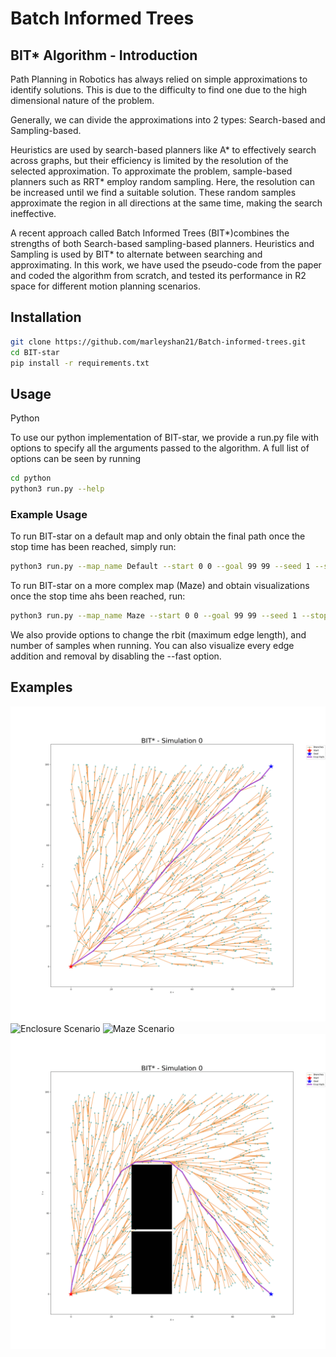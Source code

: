 # Batch Informed Trees

## BIT* Algorithm - Introduction


 Path Planning in Robotics has always relied on simple approximations to identify solutions. This is due to the difficulty to find one due to the high dimensional nature of the problem. 
 
 Generally, we can divide the approximations into 2 types: 
 Search-based and Sampling-based. 
 
 Heuristics are used by search-based planners like A* to effectively search across graphs, but their efficiency is limited by the resolution of the selected approximation. To approximate the problem, sample-based planners such as RRT* employ random sampling. Here, the resolution can be increased until we find a suitable solution. These random samples approximate the region in all directions at the same time, making the search ineffective. 
 
 A recent approach called Batch Informed Trees (BIT*)combines the strengths of both Search-based sampling-based planners. Heuristics and Sampling is used by BIT* to alternate between searching and approximating. In this work, we have used the pseudo-code from the paper and coded the algorithm from scratch, and tested its performance in R2 space for different motion planning scenarios.

## Installation

```bash
git clone https://github.com/marleyshan21/Batch-informed-trees.git
cd BIT-star
pip install -r requirements.txt
```

## Usage

<!-- <details> -->
<summary> Python </summary>

To use our python implementation of BIT-star, we provide a run.py file with options to specify all the arguments passed to the algorithm. A full list of options can be seen by running 
```bash
cd python
python3 run.py --help
```

### Example Usage
To run BIT-star on a default map and only obtain the final path once the stop time has been reached, simply run:
```bash
python3 run.py --map_name Default --start 0 0 --goal 99 99 --seed 1 --stop_time 20
```

To run BIT-star on a more complex map (Maze) and obtain visualizations once the stop time ahs been reached, run:

```bash
python3 run.py --map_name Maze --start 0 0 --goal 99 99 --seed 1 --stop_time 60 --vis --fast
```

We also provide options to change the rbit (maximum edge length), and number of samples when running. You can also visualize every edge addition and removal by disabling the --fast option.
<!-- </details> -->



## Examples

<img src="https://github.com/marleyshan21/Batch-informed-trees/blob/master/Output/default_gif.gif"  alt="Empty Scenario">
<img src="https://github.com/marleyshan21/Batch-informed-trees/blob/master/Output/enc_gif.gif"  alt="Enclosure Scenario">
<img src="https://github.com/marleyshan21/Batch-informed-trees/blob/master/Output/maze_gif.gif"  alt="Maze Scenario">
<img src="https://github.com/marleyshan21/Batch-informed-trees/blob/master/Output/wall_gif.gif"  alt="Wall Scenario">

